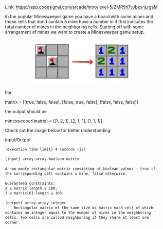 Link: https://app.codesignal.com/arcade/intro/level-5/ZMR5n7vJbexnLrgaM

In the popular Minesweeper game you have a board with some mines and those cells that don't contain a mine have a number in it that indicates the total number of mines in the neighboring cells. Starting off with some arrangement of mines we want to create a Minesweeper game setup.

<p align="middle">
    <img src="images/example.bmp" alt="example">
</p>

For

matrix = [[true, false, false],
          [false, true, false],
          [false, false, false]]

the output should be

minesweeper(matrix) = [[1, 2, 1],
                       [2, 1, 1],
                       [1, 1, 1]]

Check out the image below for better understanding:

Input/Output

    [execution time limit] 4 seconds (js)

    [input] array.array.boolean matrix

    A non-empty rectangular matrix consisting of boolean values - true if the corresponding cell contains a mine, false otherwise.

    Guaranteed constraints:
    2 ≤ matrix.length ≤ 100,
    2 ≤ matrix[0].length ≤ 100.

    [output] array.array.integer
        Rectangular matrix of the same size as matrix each cell of which contains an integer equal to the number of mines in the neighboring cells. Two cells are called neighboring if they share at least one corner.
